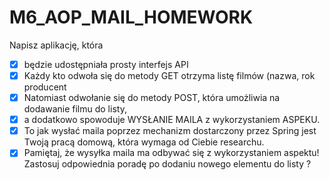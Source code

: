# M6_AOP_MAIL_HOMEWORK
Napisz aplikację, która 

- [x] będzie udostępniała prosty interfejs API
- [x] Każdy kto odwoła się do metody GET otrzyma listę filmów (nazwa, rok producent
- [x] Natomiast odwołanie się do metody POST, która umożliwia na dodawanie filmu do listy, 
- [x] a dodatkowo spowoduje WYSŁANIE MAILA z wykorzystaniem ASPEKU.
- [x] To jak wysłać maila poprzez mechanizm dostarczony przez Spring jest Twoją pracą domową, która wymaga od Ciebie researchu.
- [x] Pamiętaj, że wysyłka maila ma odbywać się z wykorzystaniem aspektu! Zastosuj odpowiednia poradę po dodaniu nowego elementu do listy ?